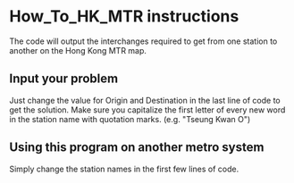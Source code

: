 # How_To_HK_MTR instructions
The code will output the interchanges required to get from one station to another on the Hong Kong MTR map.

## Input your problem
Just change the value for Origin and Destination in the last line of code to get the solution. Make sure you capitalize the first letter of every new word in the station name with quotation marks. (e.g. "Tseung Kwan O")

## Using this program on another metro system
Simply change the station names in the first few lines of code.


